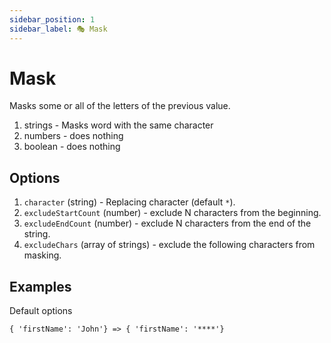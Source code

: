```yaml
---
sidebar_position: 1
sidebar_label: 🎭 Mask
---
```


# Mask

Masks some or all of the letters of the previous value.

1. strings - Masks word with the same character
2. numbers - does nothing
3. boolean - does nothing

## Options

1. `character` (string) - Replacing character (default `*`).
2. `excludeStartCount` (number) - exclude N characters from the beginning.
3. `excludeEndCount` (number) - exclude N characters from the end of the string.
4. `excludeChars` (array of strings) - exclude the following characters from masking.

## Examples

Default options

```
{ 'firstName': 'John'} => { 'firstName': '****'}
```
